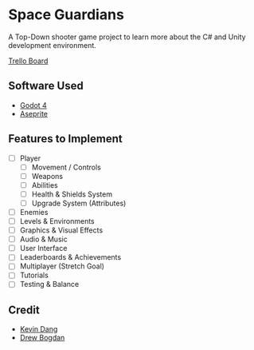 # Space Guardians
A Top-Down shooter game project to learn more about the C# and Unity development environment.

[Trello Board](https://trello.com/b/2xzfJTfC/space-game-project)

## Software Used
* [Godot 4](https://godotengine.org/download/)
* [Aseprite](https://www.aseprite.org/)

## Features to Implement
- [ ] Player
    - [ ] Movement / Controls
    - [ ] Weapons
    - [ ] Abilities
    - [ ] Health & Shields System
    - [ ] Upgrade System (Attributes)
- [ ] Enemies
- [ ] Levels & Environments
- [ ] Graphics & Visual Effects
- [ ] Audio & Music
- [ ] User Interface
- [ ] Leaderboards & Achievements
- [ ] Multiplayer (Stretch Goal)
- [ ] Tutorials
- [ ] Testing & Balance

## Credit
* [Kevin Dang](https://github.com/kevinthedang)
* [Drew Bogdan](https://github.com/DrewBogdan)